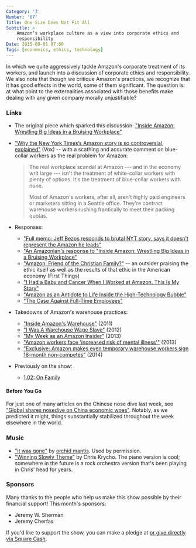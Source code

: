 ```yaml
---
Category: '3'
Number: '07'
Title: One Size Does Not Fit All
Subtitle: >
    Amazon’s workplace culture as a view into corporate ethics and
    responsibility
Date: 2015-09-01 07:00
Tags: [economics, ethics, technology]
---
```


In which we quite aggressively tackle Amazon's corporate treatment of its
workers, and launch into a discussion of corporate ethics and responsibility. We
also note that though we critique Amazon's practices, we recognize that it has
good effects in the world, some of them significant. The question is: at what
point to the externalities associated with those benefits make dealing with any
given company morally unjustifiable?

### Links
  - The original piece which sparked this discussion: ["Inside Amazon: Wrestling
    Big Ideas in a Bruising Workplace"][nyt]
  - ["Why the New York Times’s Amazon story is so controversial, explained"][vox]
    (Vox) -- with a scathing and accurate comment on blue-collar workers as the real
    problem for Amazon:

    > The real workplace scandal at Amazon --- and in the economy writ large ---
    > isn't the treatment of white-collar workers with plenty of options. It's
    > the treatment of blue-collar workers with none.
    >
    > Most of Amazon's workers, after all, aren't highly paid engineers or
    > marketers sitting in a Seattle office. They're contract warehouse workers
    > rushing frantically to meet their packing quotas.

  - Responses:

      + ["Full memo: Jeff Bezos responds to brutal NYT story, says it doesn’t
        represent the Amazon he leads"][bezos]
      + ["An Amazonian's response to "Inside Amazon: Wrestling Big Ideas in a
        Bruising Workplace"][ciobotariu]
      + ["Amazon: Friend of the Christian Family?"][ft] -- an outsider praising
        the ethic itself as well as the results of that ethic in the American
        economy (First Things)
      + ["I Had a Baby and Cancer When I Worked at Amazon. This Is My Story"][baby]
      + ["Amazon as an Antidote to Life Inside the High-Technology Bubble"][antidote]
      + ["The Case Against Full-Time Employees"][full-time]

  - Takedowns of Amazon's warehouse practices:

      + ["Inside Amazon's Warehouse"][morningcall] (2011)
      + ["I Was A Warehouse Wage Slave"][motherjones] (2012)
      + ["My Week as an Amazon Insider"][guardian] (2013)
      + ["Amazon workers face 'increased risk of mental illness'"][bbc] (2013)
      + ["Exclusive: Amazon makes even temporary warehouse workers sign 18-month
        non-competes"][verge] (2014)

  - Previously on the show:
      + [1.02: On Family](//www.winningslowly.org/1.02)

[nyt]: //www.nytimes.com/2015/08/16/technology/inside-amazon-wrestling-big-ideas-in-a-bruising-workplace.html?_r=0
[vox]: //www.vox.com/2015/8/17/9166023/new-york-times-amazon
[bezos]: //www.geekwire.com/2015/full-memo-jeff-bezos-responds-to-cutting-nyt-expose-says-tolerance-for-lack-of-empathy-needs-to-be-zero/
[ciobotariu]: //www.linkedin.com/pulse/amazonians-response-inside-amazon-wrestling-big-ideas-nick-ciubotariu
[ft]: //www.firstthings.com/blogs/firstthoughts/2015/08/amazon-friend-of-the-christian-family
[baby]: //medium.com/@jcheiffetz/i-had-a-baby-and-cancer-when-i-worked-at-amazon-this-is-my-story-9eba5eef2976
[antidote]: https://www.redfin.com/blog/2015/08/amazon-as-an-antidote-to-life-inside-the-high-technology-bubble.html
[full-time]: //www.linkedin.com/pulse/case-against-full-time-employees-dave-ashton

[morningcall]: //www.mcall.com/news/local/amazon/mc-allentown-amazon-complaints-20110917-story.html
[motherjones]: //www.motherjones.com/politics/2012/02/mac-mcclelland-free-online-shipping-warehouses-labor
[guardian]: //www.theguardian.com/technology/2013/dec/01/week-amazon-insider-feature-treatment-employees-work
[bbc]: //www.bbc.com/news/business-25034598
[verge]: //www.theverge.com/2015/3/26/8280309/amazon-warehouse-jobs-exclusive-noncompete-contracts

#### Before You Go
For just one of many articles on the Chinese nose dive last week, see ["Global
shares nosedive on China economic woes"][bbc-china]. Notably, as we predicted it
might, things substantially stabilized throughout the week elsewhere in the
world.

[bbc-china]: //www.bbc.com/news/business-34038147


### Music
  - ["it was gone"](//soundcloud.com/orchid_mantis/it-was-gone) by [orchid
    mantis](//orchid-mantis.bandcamp.com). Used by permission.
  - ["Winning Slowly Theme"](//soundcloud.com/chriskrycho/winning-slowly)
    by Chris Krycho. The piano version is cool; somewhere in the future is a
    rock orchestra version that's been playing in Chris' head for years.


### Sponsors
Many thanks to the people who help us make this show possible by their financial
support! This month's sponsors:

  - Jeremy W. Sherman
  - Jeremy Cherfas

If you'd like to support the show, you can make a pledge at <a href='https://www.patreon.com/winningslowly' rel='payment'> or give
directly via [Square Cash].

[Patreon]: //www.patreon.com/winningslowly
[Square Cash]: //cash.me/$winningslowly
